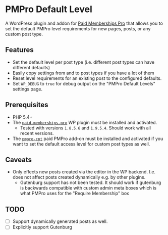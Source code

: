 # PMPro Default Level

A WordPress plugin and addon for [Paid Memberships Pro](https://paidmembershipspro.com/) that allows you to
set the default PMPro level requirements for new pages, posts, or any custom post type.

## Features

 - Set the default level per post type (i.e. different post types can have different defaults)
 - Easily copy settings from and to post types if you have a lot of them
 - Reset level requirements for an existing post to the configured defaults.
 - Set `WP_DEBUG` to `true` for debug output on the "PMPro Default Levels" settings page.

## Prerequisites

 - PHP 5.4+
 - The [`paid-memberships-pro`](https://paidmembershipspro.com/) WP plugin must be installed and activated.
    - Tested with versions `1.8.5.6` and `1.9.5.4`. Should work with all recent versions.
 - The [`pmpro-cpt`](https://www.paidmembershipspro.com/add-ons/custom-post-type-membership-access/) paid PMPro
   add-on must be installed and activated if you want to set the default access level for custom post types as
   well.

## Caveats

 - Only effects new posts created via the editor in the WP backend. I.e. does not affect posts created
   dynamically e.g. by other plugins.
    - Gutenburg support has not been tested. It should work if gutenburg is backwards compatible with custom
      admin meta boxes which is what PMPro uses for the "Require Membership" box

## TODO

 - [ ] Support dynamically generated posts as well.
 - [ ] Explicitly support Gutenburg
